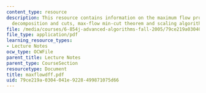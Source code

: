 ```yaml
---
content_type: resource
description: This resource contains information on the maximum flow problem, flow
  decomposition and cuts, max-flow min-cut theorem and scaling algorithm.
file: /media/courses/6-854j-advanced-algorithms-fall-2005/79ce219a0304041e9228499871075d66_maxflowdff.pdf
file_type: application/pdf
learning_resource_types:
- Lecture Notes
ocw_type: OCWFile
parent_title: Lecture Notes
parent_type: CourseSection
resourcetype: Document
title: maxflowdff.pdf
uid: 79ce219a-0304-041e-9228-499871075d66
---
```

